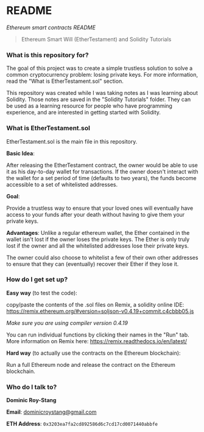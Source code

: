 # README #

_Ethereum smart contracts README_

>Ethereum Smart Will (EtherTestament) and Solidity Tutorials

### What is this repository for? ###

The goal of this project was to create a simple trustless solution to solve a common cryptocurrency problem: losing private keys.
For more information, read the "What is EtherTestament.sol" section.

This repository was created while I was taking notes as I was learning about Solidity.
Those notes are saved in the "Solidity Tutorials" folder.
They can be used as a learning resource for people who have programming experience, and are interested in getting started with Solidity.

### What is EtherTestament.sol ###

EtherTestament.sol is the main file in this repository.

**Basic Idea**:

After releasing the EtherTestament contract, the owner would be able to use it as his day-to-day wallet for transactions. If the owner doesn't interact with the wallet for a set period of time (defaults to two years), the funds become accessible to a set of whitelisted addresses.

**Goal**:

Provide a trustless way to ensure that your loved ones will eventually have access to your funds after your death without having to give them your private keys.

**Advantages**:
Unlike a regular ethereum wallet, the Ether contained in the wallet isn't lost if the owner loses the private keys.
The Ether is only truly lost if the owner and all the whitelisted addresses lose their private keys.

The owner could also choose to whitelist a few of their own other addresses to ensure that they can (eventually) recover their Ether if they lose it.

### How do I get set up? ###

**Easy way** (to test the code): 

copy/paste the contents of the .sol files on Remix, a solidity online IDE: https://remix.ethereum.org/#version=soljson-v0.4.19+commit.c4cbbb05.js

_Make sure you are using compiler version 0.4.19_

You can run individual functions by clicking their names in the "Run" tab.
More information on Remix here: https://remix.readthedocs.io/en/latest/

**Hard way** (to actually use the contracts on the Ethereum blockchain):

Run a full Ethereum node and release the contract on the Ethereum blockchain.

### Who do I talk to? ###

**Dominic Roy-Stang**

**Email**: dominicroystang@gmail.com

**ETH Address**: ```0x3203ea7fa2cd892586d6c7cd17cd0071440abbfe```
